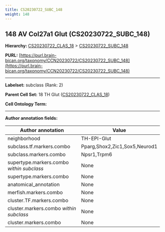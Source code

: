 ```yaml
---
title: CS20230722_SUBC_148
weight: 148
---
```

## 148 AV Col27a1 Glut (CS20230722_SUBC_148)
<b>Hierarchy: </b>
[CS20230722_CLAS_18](../CS20230722_CLAS_18) >
[CS20230722_SUBC_148](../CS20230722_SUBC_148)

**PURL:** [https://purl.brain-bican.org/taxonomy/CCN20230722/CS20230722_SUBC_148](https://purl.brain-bican.org/taxonomy/CCN20230722/CS20230722_SUBC_148)

---


**Labelset:** subclass (Rank: 2)

**Parent Cell Set:** 18 TH Glut ([CS20230722_CLAS_18](../CS20230722_CLAS_18))



**Cell Ontology Term:** 

[MARKER GENES.]: #


---

[TRANSFERRED ANNOTATIONS.]: #


[AUTHOR ANNOTATION FIELDS.]: #


**Author annotation fields:**

| Author annotation | Value |
|-------------------|-------|
|neighborhood|TH-EPI-Glut|
|subclass.tf.markers.combo|Pparg,Shox2,Zic1,Sox5,Neurod1|
|subclass.markers.combo|Npsr1,Trpm6|
|supertype.markers.combo _within subclass_|None|
|supertype.markers.combo|None|
|anatomical_annotation|None|
|merfish.markers.combo|None|
|cluster.TF.markers.combo|None|
|cluster.markers.combo _within subclass_|None|
|cluster.markers.combo|None|
